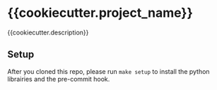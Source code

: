 # {{cookiecutter.project_name}}

{{cookiecutter.description}}

## Setup

After you cloned this repo, please run `make setup` to install the python librairies and the pre-commit hook.
